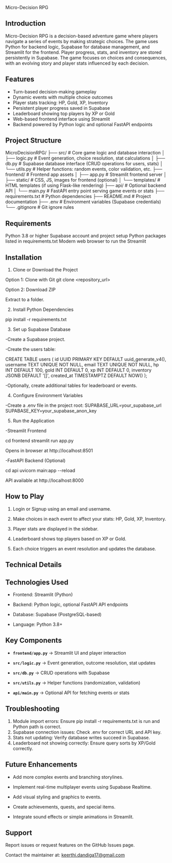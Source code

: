 Micro-Decision RPG

## Introduction

Micro-Decision RPG is a decision-based adventure game where players navigate a series of events by making strategic choices. The game uses Python for backend logic, Supabase for database management, and Streamlit for the frontend. Player progress, stats, and inventory are stored persistently in Supabase.
The game focuses on choices and consequences, with an evolving story and player stats influenced by each decision.

## Features
- Turn-based decision-making gameplay
- Dynamic events with multiple choice outcomes
- Player stats tracking: HP, Gold, XP, Inventory
- Persistent player progress saved in Supabase
- Leaderboard showing top players by XP or Gold
- Web-based frontend interface using Streamlit
- Backend powered by Python logic and optional FastAPI endpoints

## Project Structure

MicroDecisionRPG/
├── src/                  # Core game logic and database interaction
│   ├── logic.py          # Event generation, choice resolution, stat calculations
│   ├── db.py             # Supabase database interface (CRUD operations for users, stats)
│   └── utils.py          # Helper functions: random events, color validation, etc.
├── frontend/             # Frontend app assets
│   ├── app.py            # Streamlit frontend server
│   ├── static/           # CSS, JS, images for frontend (optional)
│   └── templates/        # HTML templates (if using Flask-like rendering)
├── api/                  # Optional backend API
│   └── main.py           # FastAPI entry point serving game events or stats
├── requirements.txt      # Python dependencies
├── README.md             # Project documentation
├── .env                  # Environment variables (Supabase credentials)
└── .gitignore            # Git ignore rules

## Requirements

Python 3.8 or higher
Supabase account and project setup
Python packages listed in requirements.txt
Modern web browser to run the Streamlit

## Installation

1. Clone or Download the Project

Option 1: Clone with Git
git clone <repository_url>

Option 2: Download ZIP

Extract to a folder.

2. Install Python Dependencies

pip install -r requirements.txt

3. Set up Supabase Database

-Create a Supabase project.

-Create the users table:

CREATE TABLE users (
    id UUID PRIMARY KEY DEFAULT uuid_generate_v4(),
    username TEXT UNIQUE NOT NULL,
    email TEXT UNIQUE NOT NULL,
    hp INT DEFAULT 100,
    gold INT DEFAULT 0,
    xp INT DEFAULT 0,
    inventory JSONB DEFAULT '[]',
    created_at TIMESTAMPTZ DEFAULT NOW()
);

-Optionally, create additional tables for leaderboard or events.

4. Configure Environment Variables

-Create a .env file in the project root:
SUPABASE_URL=your_supabase_url
SUPABASE_KEY=your_supabase_anon_key

5. Run the Application

-Streamlit Frontend

cd frontend
streamlit run app.py

Opens in browser at http://localhost:8501

-FastAPI Backend (Optional)

cd api
uvicorn main:app --reload

API available at http://localhost:8000

## How to Play

1. Login or Signup using an email and username.

2. Make choices in each event to affect your stats: HP, Gold, XP, Inventory.

3. Player stats are displayed in the sidebar.

4. Leaderboard shows top players based on XP or Gold.

5. Each choice triggers an event resolution and updates the database.

## Technical Details

## Technologies Used

- Frontend: Streamlit (Python)

- Backend: Python logic, optional FastAPI API endpoints

- Database: Supabase (PostgreSQL-based)

- Language: Python 3.8+

## Key Components

- **`frontend/app.py`** → Streamlit UI and player interaction

- **`src/logic.py`** → Event generation, outcome resolution, stat updates

- **`src/db.py`** → CRUD operations with Supabase

- **`src/utils.py`** → Helper functions (randomization, validation)

- **`api/main.py`** → Optional API for fetching events or stats

## Troubleshooting

1. Module import errors: Ensure pip install -r requirements.txt is run and Python path is correct.
2. Supabase connection issues: Check .env for correct URL and API key.
3. Stats not updating: Verify database writes succeed in Supabase.
4. Leaderboard not showing correctly: Ensure query sorts by XP/Gold correctly.

## Future Enhancements

- Add more complex events and branching storylines.

- Implement real-time multiplayer events using Supabase Realtime.

- Add visual styling and graphics to events.

- Create achievements, quests, and special items.

- Integrate sound effects or simple animations in Streamlit.

## Support

Report issues or request features on the GitHub Issues page.

Contact the maintainer at: keerthi.dandiga17@gmail.com
